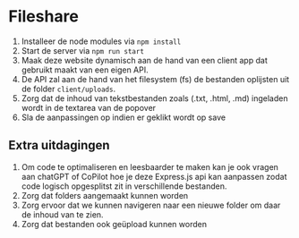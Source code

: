 # Fileshare

1. Installeer de node modules via `npm install`
2. Start de server via `npm run start`
3. Maak deze website dynamisch aan de hand van een client app dat gebruikt maakt van een eigen API.
4. De API zal aan de hand van het filesystem (fs) de bestanden oplijsten uit de folder `client/uploads`.
5. Zorg dat de inhoud van tekstbestanden zoals (.txt, .html, .md) ingeladen wordt in de textarea van de popover
6. Sla de aanpassingen op indien er geklikt wordt op save

## Extra uitdagingen
1. Om code te optimaliseren en leesbaarder te maken kan je ook vragen aan chatGPT of CoPilot hoe je deze Express.js api kan aanpassen zodat code logisch opgesplitst zit in verschillende bestanden.
2. Zorg dat folders aangemaakt kunnen worden
3. Zorg ervoor dat we kunnen navigeren naar een nieuwe folder om daar de inhoud van te zien.
4. Zorg dat bestanden ook geüpload kunnen worden
